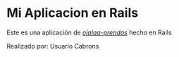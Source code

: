 # Mi Aplicacion en Rails

Este es una aplicación de [*ojalaa-prendas*](https://www.oja.la) hecho en Rails

Realizado por: Usuario Cabrons
